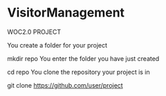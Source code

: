 # VisitorManagement
WOC2.0 PROJECT

You create a folder for your project

mkdir repo 
You enter the folder you have just created

cd repo 
You clone the repository your project is in

git clone https://github.com/user/project 
